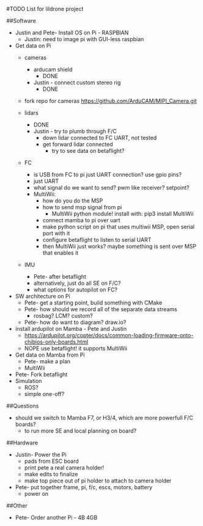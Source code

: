 #TODO List for lildrone project

##Software
- Justin and Pete- Install OS on Pi - RASPBIAN
  - Justin: need to image pi with GUI-less raspbian
- Get data on Pi
  - cameras
    - arducam shield
      - DONE
    - Justin - connect custom stereo rig
      - DONE
  - fork repo for cameras https://github.com/ArduCAM/MIPI_Camera.git
  - lidars
    - DONE
    - Justin - try to plumb through F/C
      - down lidar connected to FC UART, not tested
      - get forward lidar connected
        - try to see data on betaflight?
  - FC
    - is USB from FC to pi just UART connection? use gpio pins?
     - just UART
    - what signal do we want to send? pwm like receiver? setpoint?
    - MultiWii:
      - how do you do the MSP
      - how to send msp signal from pi
        - MultiWii python module! install with: pip3 install MultiWii
      - connect mamba to pi over uart
      - make python script on pi that uses multiwii MSP, open serial port with it
      - configure betaflight to listen to serial UART
       - then MultiWii just works? maybe something is sent over MSP that enables it

  - IMU
    - Pete- after betaflight
    - alternatively, just do all SE on F/C?
     - what options for autopilot on FC?
- SW architecture on Pi
  - Pete- get a starting point, build something with CMake
  - Pete- how should we record all of the separate data streams
    - rosbag? LCM? custom?
  - Pete- how do want to diagram?  draw.io?
- install ardupilot on Mamba - Pete and Justin
  - https://ardupilot.org/copter/docs/common-loading-firmware-onto-chibios-only-boards.html
  - NOPE use betaflight! it supports MultiWii
- Get data on Mamba from Pi
  - Pete- make a plan
  - MultiWii
- Pete- Fork betaflight
- Simulation
  - ROS?
  - simple one-off?

##Questions
- should we switch to Mamba F7, or H3/4, which are more powerfull F/C boards?
  - to run more SE and local planning on board?

##Hardware
- Justin- Power the Pi
  - pads from ESC board
  - print pete a real camera holder!
   - make edits to finalize
   - make top piece out of pi holder to attach to camera holder
- Pete- put together frame, pi, f/c, escs, motors, battery
  - power on


##Other
- Pete- Order another Pi - 4B 4GB
